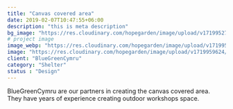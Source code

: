 ```yaml
---
title: "Canvas covered area"
date: 2019-02-07T10:47:55+06:00
description: "this is meta description"
bg_image: "https://res.cloudinary.com/hopegarden/image/upload/v1719952740/title-poppy.webp"
# project image
image_webp: "https://res.cloudinary.com/hopegarden/image/upload/v1719959624/canvas-sketch-230812-square.webp"
image: "https://res.cloudinary.com/hopegarden/image/upload/v1719959624/canvas-sketch-230812-square.png"
client: "BlueGreenCymru"
category: "Shelter"
status : "Design"
---
```


BlueGreenCymru are our partners in creating the canvas covered area. They have years of experience creating outdoor workshops space.
